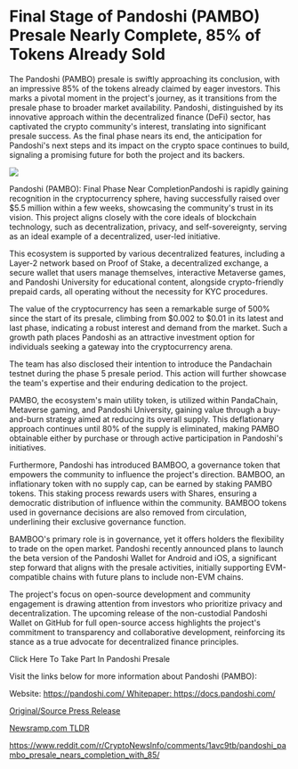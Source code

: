 # Final Stage of Pandoshi (PAMBO) Presale Nearly Complete, 85% of Tokens Already Sold

The Pandoshi (PAMBO) presale is swiftly approaching its conclusion, with an impressive 85% of the tokens already claimed by eager investors. This marks a pivotal moment in the project's journey, as it transitions from the presale phase to broader market availability. Pandoshi, distinguished by its innovative approach within the decentralized finance (DeFi) sector, has captivated the crypto community's interest, translating into significant presale success. As the final phase nears its end, the anticipation for Pandoshi's next steps and its impact on the crypto space continues to build, signaling a promising future for both the project and its backers.

![](https://api.blockchainwire.io/uploads/Proleoio/editor_image/9e64a3db-1d00-4c65-aa38-5392c4aebd3c.png)

Pandoshi (PAMBO): Final Phase Near CompletionPandoshi is rapidly gaining recognition in the cryptocurrency sphere, having successfully raised over $5.5 million within a few weeks, showcasing the community's trust in its vision. This project aligns closely with the core ideals of blockchain technology, such as decentralization, privacy, and self-sovereignty, serving as an ideal example of a decentralized, user-led initiative.

This ecosystem is supported by various decentralized features, including a Layer-2 network based on Proof of Stake, a decentralized exchange, a secure wallet that users manage themselves, interactive Metaverse games, and Pandoshi University for educational content, alongside crypto-friendly prepaid cards, all operating without the necessity for KYC procedures.

The value of the cryptocurrency has seen a remarkable surge of 500% since the start of its presale, climbing from $0.002 to $0.01 in its latest and last phase, indicating a robust interest and demand from the market. Such a growth path places Pandoshi as an attractive investment option for individuals seeking a gateway into the cryptocurrency arena.

The team has also disclosed their intention to introduce the Pandachain testnet during the phase 5 presale period. This action will further showcase the team's expertise and their enduring dedication to the project.

[](http://tinyurl.com/pandoshiyahoo11)

PAMBO, the ecosystem's main utility token, is utilized within PandaChain, Metaverse gaming, and Pandoshi University, gaining value through a buy-and-burn strategy aimed at reducing its overall supply. This deflationary approach continues until 80% of the supply is eliminated, making PAMBO obtainable either by purchase or through active participation in Pandoshi's initiatives.

Furthermore, Pandoshi has introduced BAMBOO, a governance token that empowers the community to influence the project's direction. BAMBOO, an inflationary token with no supply cap, can be earned by staking PAMBO tokens. This staking process rewards users with Shares, ensuring a democratic distribution of influence within the community. BAMBOO tokens used in governance decisions are also removed from circulation, underlining their exclusive governance function.

BAMBOO's primary role is in governance, yet it offers holders the flexibility to trade on the open market. Pandoshi recently announced plans to launch the beta version of the Pandoshi Wallet for Android and iOS, a significant step forward that aligns with the presale activities, initially supporting EVM-compatible chains with future plans to include non-EVM chains.

The project's focus on open-source development and community engagement is drawing attention from investors who prioritize privacy and decentralization. The upcoming release of the non-custodial Pandoshi Wallet on GitHub for full open-source access highlights the project's commitment to transparency and collaborative development, reinforcing its stance as a true advocate for decentralized finance principles.

Click Here To Take Part In Pandoshi Presale

Visit the links below for more information about Pandoshi (PAMBO):

Website: https://pandoshi.com/ Whitepaper: https://docs.pandoshi.com/ 

[Original/Source Press Release](https://blockchainwire.io/press-release/final-stage-of-pandoshi-pambo-presale-nearly-complete-85-of-tokens-already-sold)
                    

[Newsramp.com TLDR](None) 

https://www.reddit.com/r/CryptoNewsInfo/comments/1avc9tb/pandoshi_pambo_presale_nears_completion_with_85/